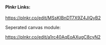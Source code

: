 #### Plnkr Links: 

https://plnkr.co/edit/MSsKIBnDT7X9Z4JlQyB2

Seperated canvas module:

https://plnkr.co/edit/a1rc40AqEoAXugC8cyN2